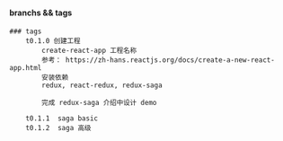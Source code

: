 #### branchs && tags

	### tags
		t0.1.0 创建工程
			create-react-app 工程名称
			参考： https://zh-hans.reactjs.org/docs/create-a-new-react-app.html
			安装依赖
			redux, react-redux, redux-saga

			完成 redux-saga 介绍中设计 demo

		t0.1.1  saga basic
		t0.1.2  saga 高级